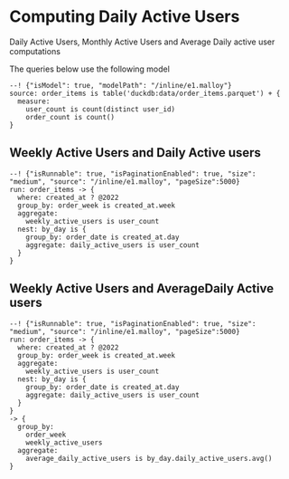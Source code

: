 # Computing Daily Active Users
Daily Active Users, Monthly Active Users and Average Daily active user computations 

The queries below use the following model

```malloy
--! {"isModel": true, "modelPath": "/inline/e1.malloy"}
source: order_items is table('duckdb:data/order_items.parquet') + {
  measure: 
    user_count is count(distinct user_id)
    order_count is count()
}
```
## Weekly Active Users and Daily Active users

```malloy
--! {"isRunnable": true, "isPaginationEnabled": true, "size": "medium", "source": "/inline/e1.malloy", "pageSize":5000}
run: order_items -> {
  where: created_at ? @2022
  group_by: order_week is created_at.week
  aggregate: 
    weekly_active_users is user_count
  nest: by_day is {
    group_by: order_date is created_at.day
    aggregate: daily_active_users is user_count
  }
}
```


## Weekly Active Users and AverageDaily Active users

```malloy
--! {"isRunnable": true, "isPaginationEnabled": true, "size": "medium", "source": "/inline/e1.malloy", "pageSize":5000}
run: order_items -> {
  where: created_at ? @2022
  group_by: order_week is created_at.week
  aggregate: 
    weekly_active_users is user_count
  nest: by_day is {
    group_by: order_date is created_at.day
    aggregate: daily_active_users is user_count
  }
}
-> {
  group_by: 
    order_week
    weekly_active_users
  aggregate:
    average_daily_active_users is by_day.daily_active_users.avg()
}
```

